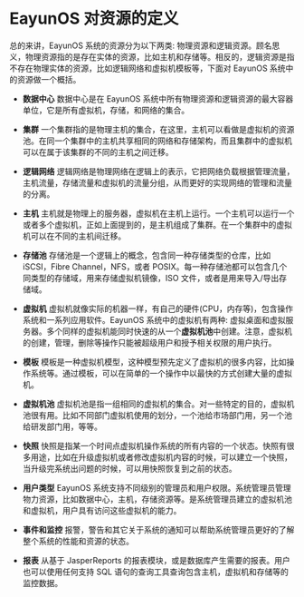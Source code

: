# EayunOS 对资源的定义

总的来讲，EayunOS 系统的资源分为以下两类:
物理资源和逻辑资源。顾名思义，物理资源指的是存在实体的资源，比如主机和存储等。相反的，逻辑资源是指不存在物理实体的资源，比如逻辑网络和虚拟机模板等，下面对
EayunOS 系统中的资源做一个概括。

-   **数据中心** 数据中心是在 EayunOS
    系统中所有物理资源和逻辑资源的最大容器单位，它是所有虚拟机，存储，和网络的集合。

-   **集群**
    一个集群指的是物理主机的集合，在这里，主机可以看做是虚拟机的资源池。在同一个集群中的主机共享相同的网络和存储架构，而且集群中的虚拟机可以在属于该集群的不同的主机之间迁移。

-   **逻辑网络**
    逻辑网络是物理网络在逻辑上的表示，它把网络负载根据管理流量，主机流量，存储流量和虚拟机的流量分组，从而更好的实现网络的管理和流量的分离。

-   **主机**
    主机就是物理上的服务器，虚拟机在主机上运行。一个主机可以运行一个或者多个虚拟机，正如上面提到的，是主机组成了集群。在一个集群中的虚拟机可以在不同的主机间迁移。

-   **存储池** 存储池是一个逻辑上的概念，包含同一种存储类型的仓库，比如
    iSCSI，Fibre Channel，NFS，或者
    POSIX。每一种存储池都可以包含几个同类型的存储域，用来存储虚拟机镜像，ISO
    文件，或者是用来导入/导出存储域。

-   **虚拟机**
    虚拟机就像实际的机器一样，有自己的硬件(CPU，内存等)，包含操作系统和一系列应用软件。EayunOS
    系统中的虚拟机有两种:
    虚拟桌面和虚拟服务器。多个同样的虚拟机能同时快速的从一个**虚拟机池**中创建。注意，虚拟机的创建，管理，删除等操作只能被超级用户和授予相关权限的用户执行。

-   **模板**
    模板是一种虚拟机模型，这种模型预先定义了虚拟机的很多内容，比如操作系统等。通过模板，可以在简单的一个操作中以最快的方式创建大量的虚拟机。

-   **虚拟机池**
    虚拟机池是指一组相同的虚拟机的集合。对一些特定的目的，虚拟机池很有用。比如不同部门虚拟机使用的划分，一个池给市场部门用，另一个池给研发部门用，等等。

-   **快照**
    快照是指某一个时间点虚拟机操作系统的所有内容的一个状态。快照有很多用途，比如在升级虚拟机或者修改虚拟机内容的时候，可以建立一个快照，当升级完系统出问题的时候，可以用快照恢复到之前的状态。

-   **用户类型** EayunOS
    系统支持不同级别的管理员和用户权限。系统管理员管理物力资源，比如数据中心，主机，存储资源等。是系统管理员建立的虚拟机池和虚拟机，用户具有访问这些虚拟机的能力。

-   **事件和监控**
    报警，警告和其它关于系统的通知可以帮助系统管理员更好的了解整个系统的性能和资源的状态。

-   **报表** 从基于 JasperReports
    的报表模块，或是数据库产生需要的报表。用户也可以使用任何支持 SQL
    语句的查询工具查询包含主机，虚拟机和存储等的监控数据。
